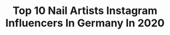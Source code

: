 ---
title: Top 10 Nail Artists Instagram Influencers In Germany In 2020
description: >-
  Find top nail artists Instagram influencers in Germany in 2020. Most popular hashtags: #nailart #nails #nailporn #nailsofinstagram.
platform: Instagram
profiles:
  - username: "nailfashionbyjenny"
    fullname: >-
      NailfashionbyJenny
    location: "Germany"
    followers: 3556
    engagement: 2338
    commentsToLikes: 0.051902
    avatar: "https://instagram.fgyd4-2.fna.fbcdn.net/v/t51.2885-19/s320x320/52826022_1990737837901940_4943429520003694592_n.jpg?_nc_ht=instagram.fgyd4-2.fna.fbcdn.net&_nc_ohc=nb64yMwQkBUAX_ojqvr&oh=112b84730c8bfab673a9c64c73aeda53&oe=5EB08812"
    verified: false
    hashtags: "#nailsonpoint, #nudenailart, #babyboomernails, #glitternails"
  - username: "eve_tran"
    fullname: >-
      🌸Eve Tran💅🏻
    location: "Germany"
    followers: 61058
    engagement: 548
    commentsToLikes: 0.022240
    avatar: "https://scontent-lhr8-1.cdninstagram.com/v/t51.2885-19/s320x320/70973296_392487048365810_6428625220935876608_n.jpg?_nc_ht=scontent-lhr8-1.cdninstagram.com&_nc_ohc=Xi071Cl3HfgAX8bdIOI&oh=8a26ca7e594cbc9ef6c0e8dfdf2718be&oe=5EBA2070"
    verified: false
    hashtags: "#naillove, #shiningclaws, #glam, #cosmetics"
  - username: "lizaliwi"
    fullname: >-
      🌙🖤 LIZA WINTER 🖤🌙
    location: "Germany"
    followers: 87017
    engagement: 186
    commentsToLikes: 0.012851
    avatar: "https://scontent-ams4-1.cdninstagram.com/v/t51.2885-19/s320x320/37088318_2225729000775609_6470724511846105088_n.jpg?_nc_ht=scontent-ams4-1.cdninstagram.com&_nc_ohc=SnGvKhEOPywAX-vQCGs&oh=84111f6deae871d1138e21cea1a1dd9c&oe=5EB87834"
    verified: false
    hashtags: "#naildesigns, #love, #selfie, #nailporn"
  - username: "sandragiera"
    fullname: >-
      Nail-flash
    location: "Germany"
    followers: 14769
    engagement: 1172
    commentsToLikes: 0.034307
    avatar: "https://scontent-lhr8-1.cdninstagram.com/v/t51.2885-19/s320x320/72325046_1156411224556826_4354481472409698304_n.jpg?_nc_ht=scontent-lhr8-1.cdninstagram.com&_nc_ohc=lzanYqTdghIAX8EvpM4&oh=a87e4d0886b0f2e28cd466040eda1da4&oe=5EB8BC28"
    verified: false
    hashtags: "#nailartmagazine, #coffinnails, #pretty, #nailartist"
  - username: "chaos_lack"
    fullname: >-
      Jenny
    location: "Germany"
    followers: 5610
    engagement: 547
    commentsToLikes: 0.080952
    avatar: "https://scontent-lhr8-1.cdninstagram.com/v/t51.2885-19/s320x320/50154911_288999731727714_1597539169083588608_n.jpg?_nc_ht=scontent-lhr8-1.cdninstagram.com&_nc_ohc=EdnyNhFUHWsAX94PLbp&oh=f4712948c4842daa27f75493875afd64&oe=5EBA6888"
    verified: false
    hashtags: "#glitternails, #nailpolish, #nailartswag, #nailartists"
  - username: "_.thes._"
    fullname: >-
      🎀 Thes 🎀
    location: "Germany"
    followers: 49046
    engagement: 530
    commentsToLikes: 0.011003
    avatar: "https://scontent-lhr8-1.cdninstagram.com/v/t51.2885-19/s320x320/80577046_2893941510662203_4015527863204708352_n.jpg?_nc_ht=scontent-lhr8-1.cdninstagram.com&_nc_ohc=EKRDXa3fzH0AX8hwbLl&oh=7bc5f37b416562b8fca47c8e4b4c8b9a&oe=5EB9967E"
    verified: false
    hashtags: "#blackandwhite, #puppys, #urlaubsplanung, #littlethings"
  - username: "ilovenails_denisegoedke"
    fullname: >-
      Zertifizierte Nageldesignerin
    location: "Germany"
    followers: 11699
    engagement: 629
    commentsToLikes: 0.316930
    avatar: "https://scontent-ams4-1.cdninstagram.com/v/t51.2885-19/s320x320/83045425_505659940327395_4720276462551171072_n.jpg?_nc_ht=scontent-ams4-1.cdninstagram.com&_nc_ohc=CaD_e08TDd0AX9pablI&oh=1fcc4ceff10f57a0061ba93024b6be99&oe=5EB24D02"
    verified: false
    hashtags: "#nailsonfleek, #prettynailshop24, #sch, #beautynails"
  - username: "mybeauty___place"
    fullname: >-
      💠M Y _ B E A U T Y P L A C E💠
    location: "Germany"
    followers: 25305
    engagement: 540
    commentsToLikes: 0.142087
    avatar: "https://scontent-nrt1-1.cdninstagram.com/v/t51.2885-19/s320x320/82090525_2647873312158415_3345659913039773696_n.jpg?_nc_ht=scontent-nrt1-1.cdninstagram.com&_nc_ohc=ZF-FSaRm8tkAX9Bq6GU&oh=6e2a6853b5b9efd858cf2102b39441b4&oe=5E9E05D9"
    verified: false
    hashtags: "#fugen, #glitzer, #nagellack, #selfmade"
  - username: "xbea_nails"
    fullname: >-
      Tabea-Justine, 27, 🇩🇪
    location: "Germany"
    followers: 56149
    engagement: 170
    commentsToLikes: 0.015071
    avatar: "https://scontent-amt2-1.cdninstagram.com/v/t51.2885-19/s320x320/40068710_2195273017415144_1599773767553253376_n.jpg?_nc_ht=scontent-amt2-1.cdninstagram.com&_nc_ohc=FT7ATTBcjxQAX9bDLZA&oh=a71b88afe1f21025a39159068f39ee90&oe=5EB54C43"
    verified: false
    hashtags: "#notd, #gelpolish, #whatsupnails, #madamglam"
  - username: "lynnsstyle"
    fullname: >-
      Lynn
    location: "Germany"
    followers: 5684
    engagement: 278
    commentsToLikes: 0.031169
    avatar: "https://scontent-lhr8-1.cdninstagram.com/v/t51.2885-19/s320x320/58410829_601943446982767_7838439319495770112_n.jpg?_nc_ht=scontent-lhr8-1.cdninstagram.com&_nc_ohc=p7m2TyQCzMcAX_30VID&oh=21321feb6718f1885abe93dcdb773158&oe=5EBC1DA3"
    verified: false
    hashtags: "#locationscout, #byme, #aignerdevine, #voguestyle"
---